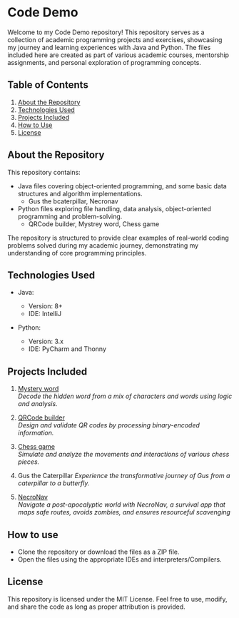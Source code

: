 # Code Demo
Welcome to my Code Demo repository! This repository serves as a collection of academic programming projects and exercises, showcasing my journey and learning experiences with Java and Python. 
The files included here are created as part of various academic courses, mentorship assignments, and personal exploration of programming concepts.


## Table of Contents
1. [About the Repository](#about-the-repository)
2. [Technologies Used](#technologies-used)
3. [Projects Included](#projects-included)
4. [How to Use](#how-to-use)
5. [License](#license)


## About the Repository
This repository contains:
- Java files covering object-oriented programming, and some basic data structures and algorithm implementations.
    - Gus the bcaterpillar, Necronav
- Python files exploring file handling, data analysis, object-oriented programming and problem-solving.
    - QRCode builder, Mystrey word, Chess game

The repository is structured to provide clear examples of real-world coding problems solved during my academic journey, demonstrating my understanding of core programming principles.


## Technologies Used
- Java:  
  - Version: 8+  
  - IDE: IntelliJ

- Python:  
  - Version: 3.x
  - IDE: PyCharm and Thonny

 
## Projects Included
1. [Mystery word](#https://github.com/Triba1-Chief/Code_Demos/blob/main/Mystery_word.zip)  
   *Decode the hidden word from a mix of characters and words using logic and analysis.*
   
2. [QRCode builder](#https://github.com/Triba1-Chief/Code_Demos/blob/main/QRCode_builder.zip)  
   *Design and validate QR codes by processing binary-encoded information.*
   
3. [Chess game](#https://github.com/Triba1-Chief/Code_Demos/blob/main/Chess_game.zip)  
   *Simulate and analyze the movements and interactions of various chess pieces.*
   
4. Gus the Caterpillar 
   *Experience the transformative journey of Gus from a caterpillar to a butterfly.*
   
5. [NecroNav](https://github.com/Triba1-Chief/Code_Demos/blob/main/NecroNav.zip)  
   *Navigate a post-apocalyptic world with NecroNav, a survival app that maps safe routes, avoids zombies, and ensures resourceful scavenging*


## How to use
- Clone the repository or download the files as a ZIP file.
- Open the files using the appropriate IDEs and interpreters/Compilers.


## License
This repository is licensed under the MIT License. Feel free to use, modify, and share the code as long as proper attribution is provided.
